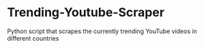 # Trending-Youtube-Scraper
 Python script that scrapes the currently trending YouTube videos in different countries
